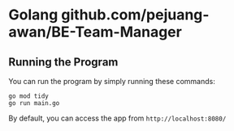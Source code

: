 # Golang github.com/pejuang-awan/BE-Team-Manager

## Running the Program

You can run the program by simply running these commands:

```
go mod tidy
go run main.go
```

By default, you can access the app from `http://localhost:8080/`
